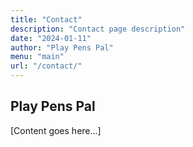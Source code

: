 ```yaml
---
title: "Contact"
description: "Contact page description"
date: "2024-01-11"
author: "Play Pens Pal"
menu: "main"
url: "/contact/"
---
```


## Play Pens Pal

[Content goes here...]

